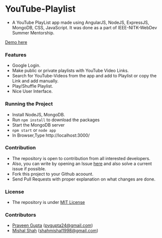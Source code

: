 # YouTube-Playlist
- A YouTube PlayList app made using AngularJS, NodeJS, ExpressJS, MongoDB, CSS, JavaScript. It was done as a part of IEEE-NITK-WebDev Summer Mentorship.

[Demo here](playutube.herokuapp.com)

### Features
- Google Login.
- Make public or private playlists with YouTube Video Links.
- Search for YouTube-Videos from the app and add to Playlist or copy the Link and add manually.
- Play/Shuffle Playlist.
- Nice User Interface.

### Running the Project
- Install NodeJS, MongoDB.
- Run ```npm install``` to download the packages
- Start the MongoDB server
- ```npm start``` or ```node app``` 
- In Browser,Type http://localhost:3000/ 

### Contribution
- The repository is open to contribution from all interested developers.
- Also, you can write by opening an Issue [here](https://github.com/pvgupta24/Youtube-Playlist/issues) and also solve a current issue if possible.
- Fork this project to your Github acoount.
- Send Pull Requests with proper explanation on what changes are done.

### License
- The repository is under [MIT License](https://github.com/pvgupta24/Youtube-Playlist/blob/master/LICENSE)
### Contributors
- [Praveen Gupta](https://github.com/pvgupta24) (pvgupta24@gmail.com)
- [Mishal Shah](https://github.com/mishal23) (shahmishal1998@gmail.com)
